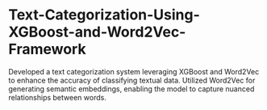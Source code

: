 # Text-Categorization-Using-XGBoost-and-Word2Vec-Framework
Developed a text categorization system leveraging XGBoost and Word2Vec to enhance the accuracy of classifying textual data. Utilized Word2Vec for generating semantic embeddings, enabling the model to capture nuanced relationships between words.
